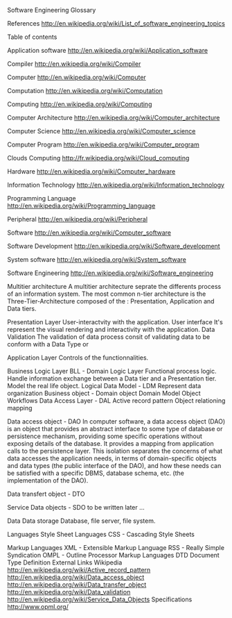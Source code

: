Software Engineering
Glossary

References
http://en.wikipedia.org/wiki/List_of_software_engineering_topics

Table of contents

Application software
http://en.wikipedia.org/wiki/Application_software

Compiler
http://en.wikipedia.org/wiki/Compiler

Computer
http://en.wikipedia.org/wiki/Computer

Computation
http://en.wikipedia.org/wiki/Computation

Computing
http://en.wikipedia.org/wiki/Computing

Computer Architecture
http://en.wikipedia.org/wiki/Computer_architecture

Computer Science
http://en.wikipedia.org/wiki/Computer_science

Computer Program
http://en.wikipedia.org/wiki/Computer_program

Clouds Computing
http://fr.wikipedia.org/wiki/Cloud_computing 

Hardware
http://en.wikipedia.org/wiki/Computer_hardware

Information Technology
http://en.wikipedia.org/wiki/Information_technology

Programming Language
http://en.wikipedia.org/wiki/Programming_language

Peripheral
http://en.wikipedia.org/wiki/Peripheral

Software
http://en.wikipedia.org/wiki/Computer_software

Software Development
http://en.wikipedia.org/wiki/Software_development

System software
http://en.wikipedia.org/wiki/System_software

Software Engineering
http://en.wikipedia.org/wiki/Software_engineering


Multitier architecture
A multitier architecture seprate the differents process of an information system.
The most common n-tier architecture is the Three-Tier-Architecture composed of the : Presentation, Application and Data tiers.

Presentation Layer
User-interactvity with the application.
User interface
It's represent the visual rendering and interactivity with the application.
Data Validation
The validation of data process consit of validating data to be conform with a Data Type or

Application Layer
Controls of the functionnalities.

Business Logic Layer BLL - Domain Logic Layer
Functional process logic.
Handle information exchange between a Data tier and a Presentation tier.
Model the real life object.
Logical Data Model - LDM
Represent data organization
Business object - Domain object
Domain Model Object
Workflows
Data Access Layer - DAL
Active record pattern
Object relationing mapping

Data access object - DAO
In computer software, a data access object (DAO) is an object that provides an abstract interface to some type of database or persistence mechanism, providing some specific operations without exposing details of the database. It provides a mapping from application calls to the persistence layer. This isolation separates the concerns of what data accesses the application needs, in terms of domain-specific objects and data types (the public interface of the DAO), and how these needs can be satisfied with a specific DBMS, database schema, etc. (the implementation of the DAO).

Data transfert object - DTO

Service Data objects - SDO
to be written later ...

Data
Data storage
Database, file server, file system.

Languages
Style Sheet Languages
CSS - Cascading Style Sheets

Markup Languages
XML - Extensible Markup Language
RSS - Really Simple Syndication
OMPL - Outline Processor Markup Languages
DTD Document Type Definition
External Links
Wikipedia
http://en.wikipedia.org/wiki/Active_record_pattern
http://en.wikipedia.org/wiki/Data_access_object
http://en.wikipedia.org/wiki/Data_transfer_object
http://en.wikipedia.org/wiki/Data_validation
http://en.wikipedia.org/wiki/Service_Data_Objects
Specifications
http://www.opml.org/
